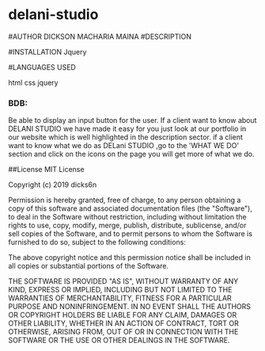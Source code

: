 # delani-studio
#AUTHOR
DICKSON MACHARIA MAINA
#DESCRIPTION

#INSTALLATION
Jquery

#LANGUAGES USED

html
css
jquery

### BDB:
Be able to display an input button for the user.
If a client want to know about DELANI STUDIO we have made it easy for you just look at our portfolio in our website which is well highlighted in the description sector.
if a client want to know what we do as DELani STUDIO ,go to the 'WHAT WE DO' section and click on the icons on the page you will get more of what we do.


##License
MIT License

Copyright (c) 2019 dicks6n

Permission is hereby granted, free of charge, to any person obtaining a copy of this software and associated documentation files (the "Software"), to deal in the Software without restriction, including without limitation the rights to use, copy, modify, merge, publish, distribute, sublicense, and/or sell copies of the Software, and to permit persons to whom the Software is furnished to do so, subject to the following conditions:

The above copyright notice and this permission notice shall be included in all copies or substantial portions of the Software.

THE SOFTWARE IS PROVIDED "AS IS", WITHOUT WARRANTY OF ANY KIND, EXPRESS OR IMPLIED, INCLUDING BUT NOT LIMITED TO THE WARRANTIES OF MERCHANTABILITY, FITNESS FOR A PARTICULAR PURPOSE AND NONINFRINGEMENT. IN NO EVENT SHALL THE AUTHORS OR COPYRIGHT HOLDERS BE LIABLE FOR ANY CLAIM, DAMAGES OR OTHER LIABILITY, WHETHER IN AN ACTION OF CONTRACT, TORT OR OTHERWISE, ARISING FROM, OUT OF OR IN CONNECTION WITH THE SOFTWARE OR THE USE OR OTHER DEALINGS IN THE SOFTWARE.
